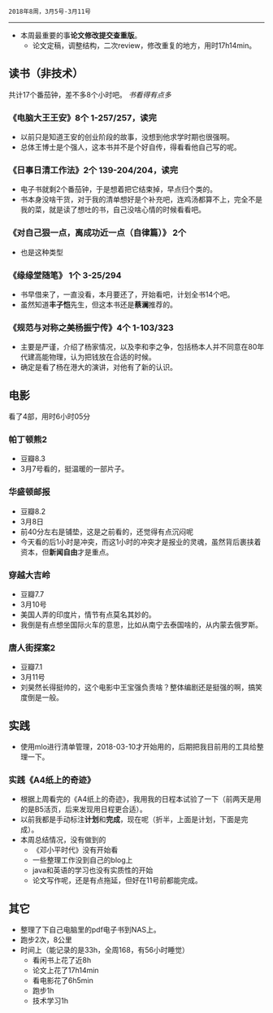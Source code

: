 	2018年8周，3月5号-3月11号
---

+ 本周最重要的事**论文修改提交查重版**。
	+ 论文定稿，调整结构，二次review，修改重复的地方，用时17h14min。

##  读书（非技术）
共计17个番茄钟，差不多8个小时吧。 *书看得有点多*
###  《电脑大王王安》8个 1-257/257，读完
+ 以前只是知道王安的创业阶段的故事，没想到他求学时期也很强啊。
+ 总体王博士是个强人，这本书并不是个好自传，得看看他自己写的呢。

###  《日事日清工作法》2个 139-204/204，读完
+ 电子书就剩2个番茄钟，于是想着把它结束掉，早点归个类的。
+ 书本身没啥干货，对于我的清单想好是个补充吧，连鸡汤都算不上，完全不是我的菜，就是读了想吐的书，自己没啥心情的时候看看吧。

### 《对自己狠一点，离成功近一点（自律篇）》 2个
+ 也是这种类型

###  《缘缘堂随笔》 1个 3-25/294
+ 书早借来了，一直没看，本月要还了，开始看吧，计划全书14个吧。
+ 虽然知道**丰子恺**先生，但这本书还是**蔡澜**推荐的。

### 《规范与对称之美杨振宁传》4个 1-103/323
+ 主要是严谨，介绍了杨家情况，以及李和李之争，包括杨本人并不同意在80年代建高能物理，认为把钱放在合适的时候。
+ 确定是看了杨在港大的演讲，对他有了新的认识。

##  电影
看了4部，用时6小时05分
###  帕丁顿熊2 
+ 豆瓣8.3
+ 3月7号看的，挺温暖的一部片子。

###  华盛顿邮报
+ 豆瓣8.2
+ 3月8日
+ 前40分左右是铺垫，这是之前看的，还觉得有点沉闷呢
+ 今天看的后1小时是冲突，而这1小时的冲突才是报业的灵魂，虽然背后裹挟着资本，但**新闻自由**才是重点。

###  穿越大吉岭
+ 豆瓣7.7
+ 3月10号
+ 美国人弄的印度片，情节有点莫名其妙的。
+ 我倒是有点想坐国际火车的意思，比如从南宁去泰国啥的，从内蒙去俄罗斯。

###  唐人街探案2
+ 豆瓣7.1
+ 3月11号
+ 刘昊然长得挺帅的，这个电影中王宝强负责啥？整体编剧还是挺强的啊，搞笑度倒是一般。

##  实践
+ 使用mlo进行清单管理，2018-03-10才开始用的，后期把我目前用的工具给整理一下。
###  实践《A4纸上的奇迹》
+ 根据上周看完的《A4纸上的奇迹》，我用我的日程本试验了一下（前两天是用的是B5活页，后来发现用日程更合适）。
+ 以前我都是手动标注**计划**和**完成**，现在呢（折半，上面是计划，下面是完成）。
+ 本周总结情况，没有做到的
	+ 《邓小平时代》没有开始看
	+ 一些整理工作没到自己的blog上
	+ java和英语的学习也没有实质性的开始
	+ 论文写作呢，还是有点拖延，但好在11号前都能完成。

##  其它
+ 整理了下自己电脑里的pdf电子书到NAS上。
+ 跑步2次，8公里
+ 时间上（能记录的是33h，全周168，有56小时睡觉）
	+ 看闲书上花了近8h
	+ 论文上花了17h14min
	+ 看电影花了6h5min
	+ 跑步1h
	+ 技术学习1h